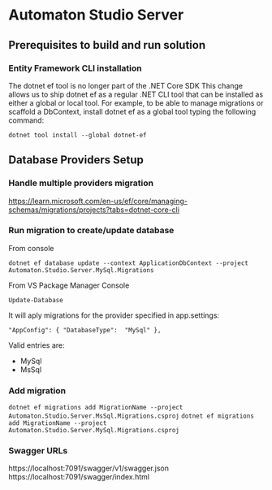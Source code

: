 ﻿# Automaton Studio Server

## Prerequisites to build and run solution


### Entity Framework CLI installation

The dotnet ef tool is no longer part of the .NET Core SDK
This change allows us to ship dotnet ef as a regular .NET CLI tool that can be installed as either a global or local tool. For example, to be able to manage migrations or scaffold a DbContext, install dotnet ef as a global tool typing the following command:

``dotnet tool install --global dotnet-ef``

## Database Providers Setup

### Handle multiple providers migration
https://learn.microsoft.com/en-us/ef/core/managing-schemas/migrations/projects?tabs=dotnet-core-cli

### Run migration to create/update database

From console

``dotnet ef database update --context ApplicationDbContext --project Automaton.Studio.Server.MySql.Migrations``

From VS Package Manager Console

``Update-Database``

It will aply migrations for the provider specified in app.settings:

``
  "AppConfig": {
    "DatabaseType":  "MySql"
  },
``

Valid entries are:

* MySql
* MsSql

### Add migration

``dotnet ef migrations add MigrationName --project Automaton.Studio.Server.MsSql.Migrations.csproj``
``dotnet ef migrations add MigrationName --project Automaton.Studio.Server.MySql.Migrations.csproj``

### Swagger URLs

https://localhost:7091/swagger/v1/swagger.json
https://localhost:7091/swagger/index.html










